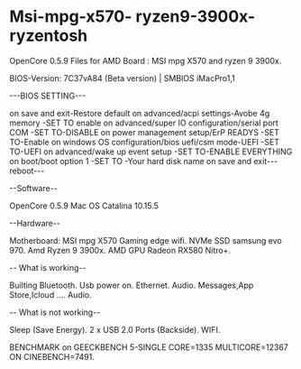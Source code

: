 # Msi-mpg-x570- ryzen9-3900x-ryzentosh

OpenCore 0.5.9 Files for AMD Board : MSI mpg X570 and ryzen 9 3900x.

BIOS-Version: 7C37vA84 (Beta version) | SMBIOS iMacPro1,1

---BIOS SETTING---

on save and exit-Restore default
on advanced/acpi settings-Avobe 4g memory           -SET TO enable
on advanced/super IO configuration/serial port COM  -SET TO-DISABLE
on power management setup/ErP READYS                -SET TO-Enable
on windows OS configuration/bios uefi/csm mode-UEFI -SET TO-UEFI
on advanced/wake up event setup                     -SET TO-ENABLE EVERYTHING
on boot/boot option 1                               -SET TO -Your hard disk name
on save and exit---reboot---

--Software--

OpenCore 0.5.9
Mac OS Catalina 10.15.5

--Hardware--

Motherboard: MSI mpg X570 Gaming edge wifi.
NVMe SSD samsung evo 970.
Amd Ryzen 9 3900x.
AMD GPU Radeon RX580 Nitro+.

-- What is working--

Builting Bluetooth.
Usb power on.
Ethernet.
Audio.
Messages,App Store,Icloud ....
Audio.

-- What is not working--

Sleep (Save Energy).
2 x USB 2.0 Ports (Backside).
WIFI.

BENCHMARK on  GEECKBENCH 5-SINGLE CORE=1335 MULTICORE=12367 ON CINEBENCH=7491.

